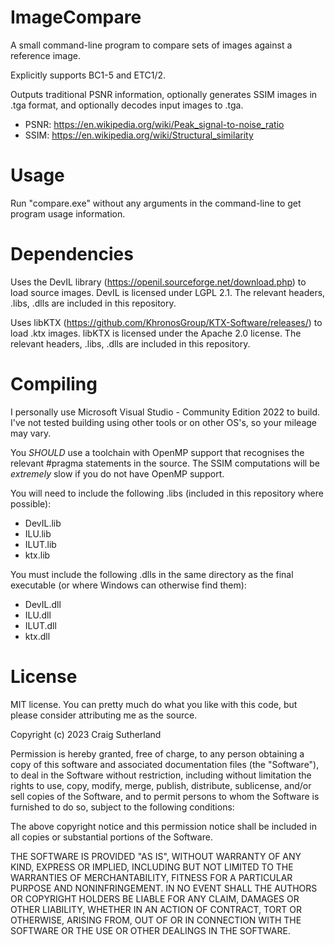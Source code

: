 ImageCompare
============

A small command-line program to compare sets of images against a reference image.

Explicitly supports BC1-5 and ETC1/2.

Outputs traditional PSNR information, optionally generates SSIM images in .tga format, and optionally decodes input images to .tga.

- PSNR: https://en.wikipedia.org/wiki/Peak_signal-to-noise_ratio
- SSIM: https://en.wikipedia.org/wiki/Structural_similarity

Usage
=====

Run "compare.exe" without any arguments in the command-line to get program usage information.

Dependencies
============

Uses the DevIL library (https://openil.sourceforge.net/download.php) to load source images. DevIL is licensed under LGPL 2.1. The relevant headers, .libs, .dlls are included in this repository.

Uses libKTX (https://github.com/KhronosGroup/KTX-Software/releases/) to load .ktx images. libKTX is licensed under the Apache 2.0 license. The relevant headers, .libs, .dlls are included in this repository.

Compiling
=========

I personally use Microsoft Visual Studio - Community Edition 2022 to build. I've not tested building using other tools or on other OS's, so your mileage may vary.

You _SHOULD_ use a toolchain with OpenMP support that recognises the relevant #pragma statements in the source. The SSIM computations will be _extremely_ slow if you do not have OpenMP support.

You will need to include the following .libs (included in this repository where possible):

- DevIL.lib
- ILU.lib
- ILUT.lib
- ktx.lib

You must include the following .dlls in the same directory as the final executable (or where Windows can otherwise find them):

- DevIL.dll
- ILU.dll
- ILUT.dll
- ktx.dll

License
=======

MIT license. You can pretty much do what you like with this code, but please consider attributing me as the source.

Copyright (c) 2023 Craig Sutherland

Permission is hereby granted, free of charge, to any person obtaining a copy
of this software and associated documentation files (the "Software"), to deal
in the Software without restriction, including without limitation the rights
to use, copy, modify, merge, publish, distribute, sublicense, and/or sell
copies of the Software, and to permit persons to whom the Software is
furnished to do so, subject to the following conditions:

The above copyright notice and this permission notice shall be included in all
copies or substantial portions of the Software.

THE SOFTWARE IS PROVIDED "AS IS", WITHOUT WARRANTY OF ANY KIND, EXPRESS OR
IMPLIED, INCLUDING BUT NOT LIMITED TO THE WARRANTIES OF MERCHANTABILITY,
FITNESS FOR A PARTICULAR PURPOSE AND NONINFRINGEMENT. IN NO EVENT SHALL THE
AUTHORS OR COPYRIGHT HOLDERS BE LIABLE FOR ANY CLAIM, DAMAGES OR OTHER
LIABILITY, WHETHER IN AN ACTION OF CONTRACT, TORT OR OTHERWISE, ARISING FROM,
OUT OF OR IN CONNECTION WITH THE SOFTWARE OR THE USE OR OTHER DEALINGS IN THE
SOFTWARE.
